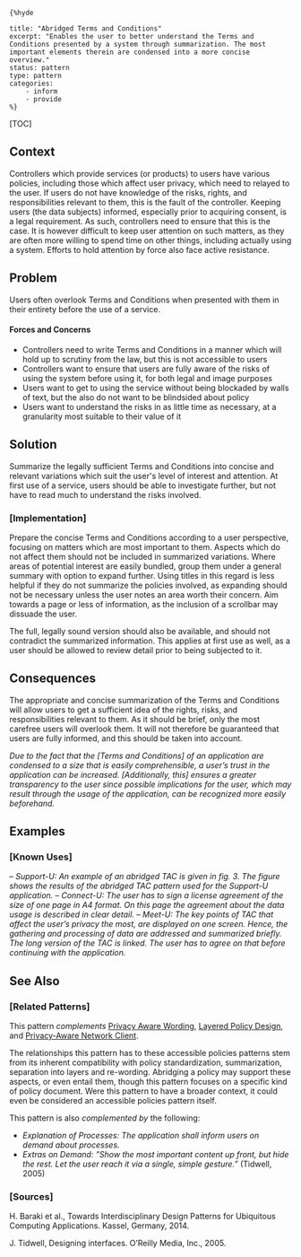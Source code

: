     {%hyde

    title: "Abridged Terms and Conditions"
    excerpt: "Enables the user to better understand the Terms and Conditions presented by a system through summarization. The most important elements therein are condensed into a more concise overview."
    status: pattern
    type: pattern
    categories:
        - inform
        - provide
    %}

[TOC]

<!-- ### [Also Known As] -->
<!-- All other names the pattern is known by.-->


## Context
<!-- The situations in which the pattern may apply.-->
<!-- Aspects which constrain the solution, but are not modified by it. They affect the impact of different forces.-->

Controllers which provide services (or products) to users have various policies, including those which affect user privacy, which need to relayed to the user. If users do not have knowledge of the risks, rights, and responsibilities relevant to them, this is the fault of the controller. Keeping users (the data subjects) informed, especially prior to acquiring consent, is a legal requirement. As such, controllers need to ensure that this is the case. It is however difficult to keep user attention on such matters, as they are often more willing to spend time on other things, including actually using a system. Efforts to hold attention by force also face active resistance.

## Problem
<!-- The problem a pattern addresses, including a list of forces describing why a problem might be difficult to solve.-->
<!-- Should be context-free, leading with a concise problem statement.-->

Users often overlook Terms and Conditions when presented with them in their entirety before the use of a service.

#### Forces and Concerns
<!-- Implications in this problem which affect the appropriateness of a solution, and are affected by this pattern.-->
<!-- Forces should be highly visible for easy reference, where less obvious a dedicated section is recommended.-->
- Controllers need to write Terms and Conditions in a manner which will hold up to scrutiny from the law, but this is not accessible to users
- Controllers want to ensure that users are fully aware of the risks of using the system before using it, for both legal and image purposes
- Users want to get to using the service without being blockaded by walls of text, but the also do not want to be blindsided about policy
- Users want to understand the risks in as little time as necessary, at a granularity most suitable to their value of it

<!--#### Indications-->
<!-- Symptoms that may indicate the existence of this problem, if otherwise unclear.-->

## Solution
<!-- A concise description of how the pattern addresses the problem.-->

Summarize the legally sufficient Terms and Conditions into concise and relevant variations which suit the user's level of interest and attention. At first use of a service, users should be able to investigate further, but not have to read much to understand the risks involved.

<!--#### Rationale-->
<!-- Where useful or otherwise unclear, justification for the solution's appropriateness in this pattern's context.-->

<!---### [Structure]-->
<!--A detailed specification of the structural aspects of the pattern. A class diagram if applicable.-->



### [Implementation]
<!--Guidelines for implementing the pattern; code fragments; suggested PETS; policy fragments.-->

Prepare the concise Terms and Conditions according to a user perspective, focusing on matters which are most important to them. Aspects which do not affect them should not be included in summarized variations. Where areas of potential interest are easily bundled, group them under a general summary with option to expand further. Using titles in this regard is less helpful if they do not summarize the policies involved, as expanding should not be necessary unless the user notes an area worth their concern. Aim towards a page or less of information, as the inclusion of a scrollbar may dissuade the user.

The full, legally sound version should also be available, and should not contradict the summarized information. This applies at first use as well, as a user should be allowed to review detail prior to being subjected to it.

## Consequences
<!--The advantages (benefits) and disadvantages (liabilities) of applying the pattern.-->

The appropriate and concise summarization of the Terms and Conditions will allow users to get a sufficient idea of the rights, risks, and responsibilities relevant to them. As it should be brief, only the most carefree users will overlook them. It will not therefore be guaranteed that users are fully informed, and this should be taken into account.

_Due to the fact that the [Terms and Conditions] of an application are condensed to a size that is easily comprehensible, a user’s trust in the application can be increased. [Additionally, this] ensures a greater transparency to the user since possible implications for the user, which may result through the usage of the application, can be recognized more easily beforehand._

<!--### [Constraints]-->
<!-- limitations as a consequence of applying the pattern.-->


## Examples
<!--Motivational example to see how the pattern is applied.-->


### [Known Uses]
<!-- Pointers to various applications of the pattern.-->

– _Support-U: An example of an abridged TAC is given in fig. 3. The figure shows the results of the abridged TAC pattern used for the Support-U application._
– _Connect-U: The user has to sign a license agreement of the size of one page in A4 format. On this page the agreement about the data usage is described in clear detail._
– _Meet-U: The key points of TAC that affect the user’s privacy the most, are displayed on one screen. Hence, the gathering and processing of data are addressed and summarized briefly. The long version of the TAC is linked. The user has to agree on that before continuing with the application._

## See Also
<!-- Any pointers to relevant information, not contained in the subfields below.-->



### [Related Patterns]
<!-- Supporting and conflicting patterns-->

This pattern _complements_ [Privacy Aware Wording](Privacy-Aware-Wording), [Layered Policy Design](Layered-Policy-Design), and [Privacy-Aware Network Client](Privacy-Aware-Network-Client).

The relationships this pattern has to these accessible policies patterns stem from its inherent compatibility with policy standardization, summarization, separation into layers and re-wording. Abridging a policy may support these aspects, or even entail them, though this pattern focuses on a specific kind of policy document. Were this pattern to have a broader context, it could even be considered an accessible policies pattern itself.

This pattern is also _complemented by_ the following:
- _Explanation of Processes: The application shall inform users on demand about processes._
- _Extras on Demand: ”Show the most important content up front, but hide the rest. Let the user reach it via a single, simple gesture.”_ (Tidwell, 2005)

### [Sources]
<!-- References to the original source of the pattern.-->

H. Baraki et al., Towards Interdisciplinary Design Patterns for Ubiquitous Computing Applications. Kassel, Germany, 2014.

J. Tidwell, Designing interfaces. O’Reilly Media, Inc., 2005.

<!--## General Comments-->
<!-- Separate discussion on the pattern.-->



<!--## Tags-->
<!-- User definable descriptors for additional correlation.-->


